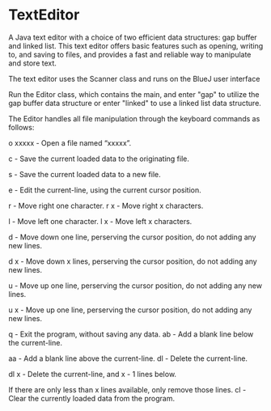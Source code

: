 # TextEditor
A Java text editor with a choice of two efficient data structures: gap buffer and linked list. This text editor offers basic features such as opening, writing to, and saving to files, and provides a fast and reliable way to manipulate and store text.

The text editor uses the Scanner class and runs on the BlueJ user interface

Run the Editor class, which contains the main, and enter "gap" to utilize the gap buffer data structure or enter "linked" to use a linked list data 
structure.

The Editor handles all file manipulation through the keyboard commands as follows:

o xxxxx - Open a file named “xxxxx”.

c - Save the current loaded data to the originating file.

s - Save the current loaded data to a new file. 

e - Edit the current-line, using the current cursor position. 

r - Move right one character. r x - Move right x characters. 

l - Move left one character. l x - Move left x characters. 

d - Move down one line, perserving the cursor position, do not adding any new lines.

d x - Move down x lines, perserving the cursor position, do not adding any new lines. 

u - Move up one line, perserving the cursor position, do not adding any new lines. 

u x - Move up one line, perserving the cursor position, do not adding any new lines. 

q - Exit the program, without saving any data. ab - Add a blank line below the current-line.

aa - Add a blank line above the current-line. dl - Delete the current-line. 

dl x - Delete the current-line, and x - 1 lines below. 

If there are only less than x lines available, only remove those lines. cl - Clear the currently loaded data from the program.

